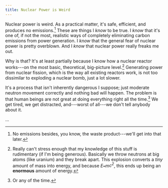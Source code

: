 ```yaml
---
title: Nuclear Power is Weird
---
```


Nuclear power is weird.
As a practical matter, it's safe, efficient, and produces no emissions.[^_emissions]
These are things I _know_ to be true.
I _know_ that it's one of, if not the most, realistic ways of completely eliminating carbon emissions from power generation.
I _know_ that the general fear of nuclear power is pretty overblown.
And I _know_ that nuclear power really freaks me out.

Why is that?
It's at least partially because I know how a nuclear reactor works---on the most basic, theoretical, big-picture level.[^_works]
Generating power from nuclear fission, which is the way all existing reactors work, is not too dissimilar to exploding a nuclear bomb, just a lot slower.

It's a process that isn't inherently dangerous I suppose; just moderate neutron movement correctly and nothing bad will happen.
The problem is that human beings are not great at doing everything right all the time.[^_any]
We get tired, we get distracted, and---worst of all---we don't tell anybody about it.

&hellip;

[^_emissions]: No emissions besides, you know, the waste product---we'll get into that later.
[^_works]:
    Really can't stress enough that my knowledge of this stuff is rudimentary (if I'm being generous).
    Basically we throw neutrons at big atoms (like uranium) and they break apart.
    This explosion converts a _tiny_ amount of mass into energy, and because <var>E</var><code>=</code><var>m</var><var>c<sup>2</sup></var>, this ends up being an **enormous** amount of energy.

[^_any]: Or any of the time.
